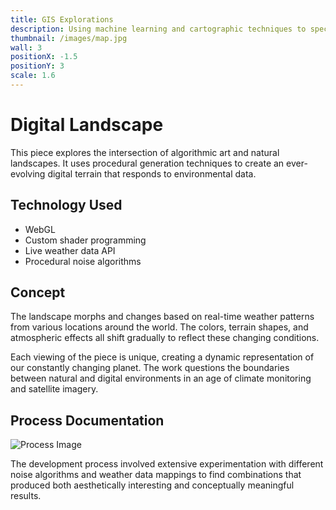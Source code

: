 ```yaml
---
title: GIS Explorations
description: Using machine learning and cartographic techniques to speculate about the nature of data
thumbnail: /images/map.jpg
wall: 3
positionX: -1.5
positionY: 3
scale: 1.6
---
```


# Digital Landscape

This piece explores the intersection of algorithmic art and natural landscapes. It uses procedural generation techniques to create an ever-evolving digital terrain that responds to environmental data.

## Technology Used

- WebGL
- Custom shader programming
- Live weather data API
- Procedural noise algorithms

## Concept

The landscape morphs and changes based on real-time weather patterns from various locations around the world. The colors, terrain shapes, and atmospheric effects all shift gradually to reflect these changing conditions.

Each viewing of the piece is unique, creating a dynamic representation of our constantly changing planet. The work questions the boundaries between natural and digital environments in an age of climate monitoring and satellite imagery.

## Process Documentation

![Process Image](/images/project-2-process.svg)

The development process involved extensive experimentation with different noise algorithms and weather data mappings to find combinations that produced both aesthetically interesting and conceptually meaningful results. 